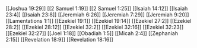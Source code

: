 [[Joshua 19:29]]
[[2 Samuel 1:19]]
[[2 Samuel 1:25]]
[[Isaiah 14:12]]
[[Isaiah 23:4]]
[[Isaiah 23:8]]
[[Jeremiah 6:26]]
[[Jeremiah 7:29]]
[[Jeremiah 9:20]]
[[Lamentations 1:1]]
[[Ezekiel 19:1]]
[[Ezekiel 19:14]]
[[Ezekiel 27:2]]
[[Ezekiel 28:2]]
[[Ezekiel 28:12]]
[[Ezekiel 32:2]]
[[Ezekiel 32:16]]
[[Ezekiel 32:23]]
[[Ezekiel 32:27]]
[[Joel 1:18]]
[[Obadiah 1:5]]
[[Micah 2:4]]
[[Zephaniah 2:15]]
[[Revelation 18:9]]
[[Revelation 18:16]]

